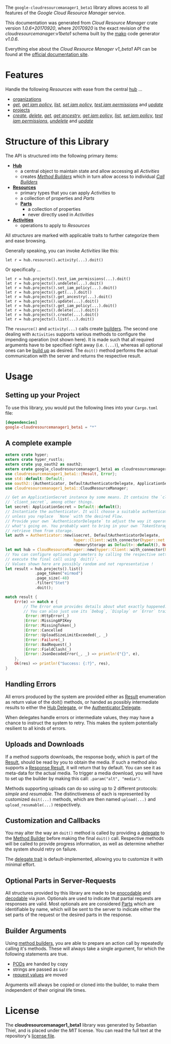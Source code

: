 <!---
DO NOT EDIT !
This file was generated automatically from 'src/mako/api/README.md.mako'
DO NOT EDIT !
-->
The `google-cloudresourcemanager1_beta1` library allows access to all features of the *Google Cloud Resource Manager* service.

This documentation was generated from *Cloud Resource Manager* crate version *1.0.6+20170920*, where *20170920* is the exact revision of the *cloudresourcemanager:v1beta1* schema built by the [mako](http://www.makotemplates.org/) code generator *v1.0.6*.

Everything else about the *Cloud Resource Manager* *v1_beta1* API can be found at the
[official documentation site](https://cloud.google.com/resource-manager).
# Features

Handle the following *Resources* with ease from the central [hub](https://docs.rs/google-cloudresourcemanager1_beta1/1.0.6+20170920/google_cloudresourcemanager1_beta1/struct.CloudResourceManager.html) ... 

* [organizations](https://docs.rs/google-cloudresourcemanager1_beta1/1.0.6+20170920/google_cloudresourcemanager1_beta1/struct.Organization.html)
 * [*get*](https://docs.rs/google-cloudresourcemanager1_beta1/1.0.6+20170920/google_cloudresourcemanager1_beta1/struct.OrganizationGetCall.html), [*get iam policy*](https://docs.rs/google-cloudresourcemanager1_beta1/1.0.6+20170920/google_cloudresourcemanager1_beta1/struct.OrganizationGetIamPolicyCall.html), [*list*](https://docs.rs/google-cloudresourcemanager1_beta1/1.0.6+20170920/google_cloudresourcemanager1_beta1/struct.OrganizationListCall.html), [*set iam policy*](https://docs.rs/google-cloudresourcemanager1_beta1/1.0.6+20170920/google_cloudresourcemanager1_beta1/struct.OrganizationSetIamPolicyCall.html), [*test iam permissions*](https://docs.rs/google-cloudresourcemanager1_beta1/1.0.6+20170920/google_cloudresourcemanager1_beta1/struct.OrganizationTestIamPermissionCall.html) and [*update*](https://docs.rs/google-cloudresourcemanager1_beta1/1.0.6+20170920/google_cloudresourcemanager1_beta1/struct.OrganizationUpdateCall.html)
* [projects](https://docs.rs/google-cloudresourcemanager1_beta1/1.0.6+20170920/google_cloudresourcemanager1_beta1/struct.Project.html)
 * [*create*](https://docs.rs/google-cloudresourcemanager1_beta1/1.0.6+20170920/google_cloudresourcemanager1_beta1/struct.ProjectCreateCall.html), [*delete*](https://docs.rs/google-cloudresourcemanager1_beta1/1.0.6+20170920/google_cloudresourcemanager1_beta1/struct.ProjectDeleteCall.html), [*get*](https://docs.rs/google-cloudresourcemanager1_beta1/1.0.6+20170920/google_cloudresourcemanager1_beta1/struct.ProjectGetCall.html), [*get ancestry*](https://docs.rs/google-cloudresourcemanager1_beta1/1.0.6+20170920/google_cloudresourcemanager1_beta1/struct.ProjectGetAncestryCall.html), [*get iam policy*](https://docs.rs/google-cloudresourcemanager1_beta1/1.0.6+20170920/google_cloudresourcemanager1_beta1/struct.ProjectGetIamPolicyCall.html), [*list*](https://docs.rs/google-cloudresourcemanager1_beta1/1.0.6+20170920/google_cloudresourcemanager1_beta1/struct.ProjectListCall.html), [*set iam policy*](https://docs.rs/google-cloudresourcemanager1_beta1/1.0.6+20170920/google_cloudresourcemanager1_beta1/struct.ProjectSetIamPolicyCall.html), [*test iam permissions*](https://docs.rs/google-cloudresourcemanager1_beta1/1.0.6+20170920/google_cloudresourcemanager1_beta1/struct.ProjectTestIamPermissionCall.html), [*undelete*](https://docs.rs/google-cloudresourcemanager1_beta1/1.0.6+20170920/google_cloudresourcemanager1_beta1/struct.ProjectUndeleteCall.html) and [*update*](https://docs.rs/google-cloudresourcemanager1_beta1/1.0.6+20170920/google_cloudresourcemanager1_beta1/struct.ProjectUpdateCall.html)




# Structure of this Library

The API is structured into the following primary items:

* **[Hub](https://docs.rs/google-cloudresourcemanager1_beta1/1.0.6+20170920/google_cloudresourcemanager1_beta1/struct.CloudResourceManager.html)**
    * a central object to maintain state and allow accessing all *Activities*
    * creates [*Method Builders*](https://docs.rs/google-cloudresourcemanager1_beta1/1.0.6+20170920/google_cloudresourcemanager1_beta1/trait.MethodsBuilder.html) which in turn
      allow access to individual [*Call Builders*](https://docs.rs/google-cloudresourcemanager1_beta1/1.0.6+20170920/google_cloudresourcemanager1_beta1/trait.CallBuilder.html)
* **[Resources](https://docs.rs/google-cloudresourcemanager1_beta1/1.0.6+20170920/google_cloudresourcemanager1_beta1/trait.Resource.html)**
    * primary types that you can apply *Activities* to
    * a collection of properties and *Parts*
    * **[Parts](https://docs.rs/google-cloudresourcemanager1_beta1/1.0.6+20170920/google_cloudresourcemanager1_beta1/trait.Part.html)**
        * a collection of properties
        * never directly used in *Activities*
* **[Activities](https://docs.rs/google-cloudresourcemanager1_beta1/1.0.6+20170920/google_cloudresourcemanager1_beta1/trait.CallBuilder.html)**
    * operations to apply to *Resources*

All *structures* are marked with applicable traits to further categorize them and ease browsing.

Generally speaking, you can invoke *Activities* like this:

```Rust,ignore
let r = hub.resource().activity(...).doit()
```

Or specifically ...

```ignore
let r = hub.projects().test_iam_permissions(...).doit()
let r = hub.projects().undelete(...).doit()
let r = hub.projects().set_iam_policy(...).doit()
let r = hub.projects().get(...).doit()
let r = hub.projects().get_ancestry(...).doit()
let r = hub.projects().update(...).doit()
let r = hub.projects().get_iam_policy(...).doit()
let r = hub.projects().delete(...).doit()
let r = hub.projects().create(...).doit()
let r = hub.projects().list(...).doit()
```

The `resource()` and `activity(...)` calls create [builders][builder-pattern]. The second one dealing with `Activities` 
supports various methods to configure the impending operation (not shown here). It is made such that all required arguments have to be 
specified right away (i.e. `(...)`), whereas all optional ones can be [build up][builder-pattern] as desired.
The `doit()` method performs the actual communication with the server and returns the respective result.

# Usage

## Setting up your Project

To use this library, you would put the following lines into your `Cargo.toml` file:

```toml
[dependencies]
google-cloudresourcemanager1_beta1 = "*"
```

## A complete example

```Rust
extern crate hyper;
extern crate hyper_rustls;
extern crate yup_oauth2 as oauth2;
extern crate google_cloudresourcemanager1_beta1 as cloudresourcemanager1_beta1;
use cloudresourcemanager1_beta1::{Result, Error};
use std::default::Default;
use oauth2::{Authenticator, DefaultAuthenticatorDelegate, ApplicationSecret, MemoryStorage};
use cloudresourcemanager1_beta1::CloudResourceManager;

// Get an ApplicationSecret instance by some means. It contains the `client_id` and 
// `client_secret`, among other things.
let secret: ApplicationSecret = Default::default();
// Instantiate the authenticator. It will choose a suitable authentication flow for you, 
// unless you replace  `None` with the desired Flow.
// Provide your own `AuthenticatorDelegate` to adjust the way it operates and get feedback about 
// what's going on. You probably want to bring in your own `TokenStorage` to persist tokens and
// retrieve them from storage.
let auth = Authenticator::new(&secret, DefaultAuthenticatorDelegate,
                              hyper::Client::with_connector(hyper::net::HttpsConnector::new(hyper_rustls::TlsClient::new())),
                              <MemoryStorage as Default>::default(), None);
let mut hub = CloudResourceManager::new(hyper::Client::with_connector(hyper::net::HttpsConnector::new(hyper_rustls::TlsClient::new())), auth);
// You can configure optional parameters by calling the respective setters at will, and
// execute the final call using `doit()`.
// Values shown here are possibly random and not representative !
let result = hub.projects().list()
             .page_token("eirmod")
             .page_size(-48)
             .filter("Stet")
             .doit();

match result {
    Err(e) => match e {
        // The Error enum provides details about what exactly happened.
        // You can also just use its `Debug`, `Display` or `Error` traits
         Error::HttpError(_)
        |Error::MissingAPIKey
        |Error::MissingToken(_)
        |Error::Cancelled
        |Error::UploadSizeLimitExceeded(_, _)
        |Error::Failure(_)
        |Error::BadRequest(_)
        |Error::FieldClash(_)
        |Error::JsonDecodeError(_, _) => println!("{}", e),
    },
    Ok(res) => println!("Success: {:?}", res),
}

```
## Handling Errors

All errors produced by the system are provided either as [Result](https://docs.rs/google-cloudresourcemanager1_beta1/1.0.6+20170920/google_cloudresourcemanager1_beta1/enum.Result.html) enumeration as return value of 
the doit() methods, or handed as possibly intermediate results to either the 
[Hub Delegate](https://docs.rs/google-cloudresourcemanager1_beta1/1.0.6+20170920/google_cloudresourcemanager1_beta1/trait.Delegate.html), or the [Authenticator Delegate](https://docs.rs/yup-oauth2/*/yup_oauth2/trait.AuthenticatorDelegate.html).

When delegates handle errors or intermediate values, they may have a chance to instruct the system to retry. This 
makes the system potentially resilient to all kinds of errors.

## Uploads and Downloads
If a method supports downloads, the response body, which is part of the [Result](https://docs.rs/google-cloudresourcemanager1_beta1/1.0.6+20170920/google_cloudresourcemanager1_beta1/enum.Result.html), should be
read by you to obtain the media.
If such a method also supports a [Response Result](https://docs.rs/google-cloudresourcemanager1_beta1/1.0.6+20170920/google_cloudresourcemanager1_beta1/trait.ResponseResult.html), it will return that by default.
You can see it as meta-data for the actual media. To trigger a media download, you will have to set up the builder by making
this call: `.param("alt", "media")`.

Methods supporting uploads can do so using up to 2 different protocols: 
*simple* and *resumable*. The distinctiveness of each is represented by customized 
`doit(...)` methods, which are then named `upload(...)` and `upload_resumable(...)` respectively.

## Customization and Callbacks

You may alter the way an `doit()` method is called by providing a [delegate](https://docs.rs/google-cloudresourcemanager1_beta1/1.0.6+20170920/google_cloudresourcemanager1_beta1/trait.Delegate.html) to the 
[Method Builder](https://docs.rs/google-cloudresourcemanager1_beta1/1.0.6+20170920/google_cloudresourcemanager1_beta1/trait.CallBuilder.html) before making the final `doit()` call. 
Respective methods will be called to provide progress information, as well as determine whether the system should 
retry on failure.

The [delegate trait](https://docs.rs/google-cloudresourcemanager1_beta1/1.0.6+20170920/google_cloudresourcemanager1_beta1/trait.Delegate.html) is default-implemented, allowing you to customize it with minimal effort.

## Optional Parts in Server-Requests

All structures provided by this library are made to be [enocodable](https://docs.rs/google-cloudresourcemanager1_beta1/1.0.6+20170920/google_cloudresourcemanager1_beta1/trait.RequestValue.html) and 
[decodable](https://docs.rs/google-cloudresourcemanager1_beta1/1.0.6+20170920/google_cloudresourcemanager1_beta1/trait.ResponseResult.html) via *json*. Optionals are used to indicate that partial requests are responses 
are valid.
Most optionals are are considered [Parts](https://docs.rs/google-cloudresourcemanager1_beta1/1.0.6+20170920/google_cloudresourcemanager1_beta1/trait.Part.html) which are identifiable by name, which will be sent to 
the server to indicate either the set parts of the request or the desired parts in the response.

## Builder Arguments

Using [method builders](https://docs.rs/google-cloudresourcemanager1_beta1/1.0.6+20170920/google_cloudresourcemanager1_beta1/trait.CallBuilder.html), you are able to prepare an action call by repeatedly calling it's methods.
These will always take a single argument, for which the following statements are true.

* [PODs][wiki-pod] are handed by copy
* strings are passed as `&str`
* [request values](https://docs.rs/google-cloudresourcemanager1_beta1/1.0.6+20170920/google_cloudresourcemanager1_beta1/trait.RequestValue.html) are moved

Arguments will always be copied or cloned into the builder, to make them independent of their original life times.

[wiki-pod]: http://en.wikipedia.org/wiki/Plain_old_data_structure
[builder-pattern]: http://en.wikipedia.org/wiki/Builder_pattern
[google-go-api]: https://github.com/google/google-api-go-client

# License
The **cloudresourcemanager1_beta1** library was generated by Sebastian Thiel, and is placed 
under the *MIT* license.
You can read the full text at the repository's [license file][repo-license].

[repo-license]: https://github.com/Byron/google-apis-rsblob/master/LICENSE.md
